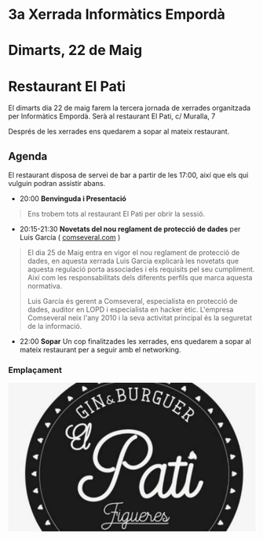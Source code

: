 # 3a Xerrada Informàtics Empordà

# Dimarts, 22 de Maig

# Restaurant El Pati

El dimarts dia 22 de maig farem la tercera jornada de xerrades organitzada per Informàtics Empordà. Serà al restaurant El Pati, c/ Muralla, 7

Després de les xerrades ens quedarem a sopar al mateix restaurant.

## Agenda

El restaurant disposa de servei de bar a partir de les 17:00, així que els qui vulguin podran assistir abans.

* 20:00 **Benvinguda i Presentació**

> Ens trobem tots al restaurant El Pati per obrir la sessió.

* 20:15-21:30 **Novetats del nou reglament de protecció de dades** per Luis García ( [comseveral.com](https://www.comseveral.com) )

> El dia 25 de Maig entra en vigor el nou reglament de protecció de dades, 
> en aquesta xerrada Luis Garcia explicarà les novetats que aquesta regulació porta associades i els requisits pel seu cumpliment. 
> Així com les responsabilitats dels diferents perfils que marca aquesta normativa.
>
> Luis García és gerent a  Comseveral, especialista en protecció de dades, auditor en LOPD i especialista en hacker ètic. 
> L'empresa Comseveral neix l'any 2010 i  la seva activitat principal és la seguretat de la informació.

* 22:00 **Sopar** Un cop finalitzades les xerrades, ens quedarem a sopar al mateix restaurant per a seguir amb el networking.

### Emplaçament

[![El Pati, c/ Muralla, 7](https://github.com/InformaticsEmporda/Xerrades/raw/master/xerrades/2018-04-24/imgs/logo_el_pati.jpg)](https://goo.gl/maps/g2AeUi1CEkJ2)

